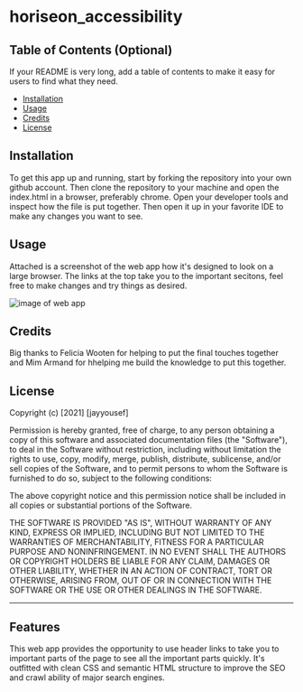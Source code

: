 # horiseon_accessibility

## Table of Contents (Optional)

If your README is very long, add a table of contents to make it easy for users to find what they need.

* [Installation](#installation)
* [Usage](#usage)
* [Credits](#credits)
* [License](#license)


## Installation

To get this app up and running, start by forking the repository into your own github account. Then clone the repository to your machine and open the index.html in a browser, preferably chrome. Open your developer tools and inspect how the file is put together. Then open it up in your favorite IDE to make any changes you want to see.


## Usage 

Attached is a screenshot of the web app how it's designed to look on a large browser. The links at the top take you to the important secitons, feel free to make changes and try things as desired.

![image of web app](assets/images/Screenshot_example.jpg)


## Credits

Big thanks to Felicia Wooten for helping to put the final touches together and Mim Armand for hhelping me build the knowledge to put this together.


## License

Copyright (c) [2021] [jayyousef]

Permission is hereby granted, free of charge, to any person obtaining a copy
of this software and associated documentation files (the "Software"), to deal
in the Software without restriction, including without limitation the rights
to use, copy, modify, merge, publish, distribute, sublicense, and/or sell
copies of the Software, and to permit persons to whom the Software is
furnished to do so, subject to the following conditions:

The above copyright notice and this permission notice shall be included in all
copies or substantial portions of the Software.

THE SOFTWARE IS PROVIDED "AS IS", WITHOUT WARRANTY OF ANY KIND, EXPRESS OR
IMPLIED, INCLUDING BUT NOT LIMITED TO THE WARRANTIES OF MERCHANTABILITY,
FITNESS FOR A PARTICULAR PURPOSE AND NONINFRINGEMENT. IN NO EVENT SHALL THE
AUTHORS OR COPYRIGHT HOLDERS BE LIABLE FOR ANY CLAIM, DAMAGES OR OTHER
LIABILITY, WHETHER IN AN ACTION OF CONTRACT, TORT OR OTHERWISE, ARISING FROM,
OUT OF OR IN CONNECTION WITH THE SOFTWARE OR THE USE OR OTHER DEALINGS IN THE
SOFTWARE.


---


## Features

This web app provides the opportunity to use header links to take you to important parts of the page to see all the important parts quickly. It's outfitted with clean CSS and semantic HTML structure to improve the SEO and crawl ability of major search engines.


